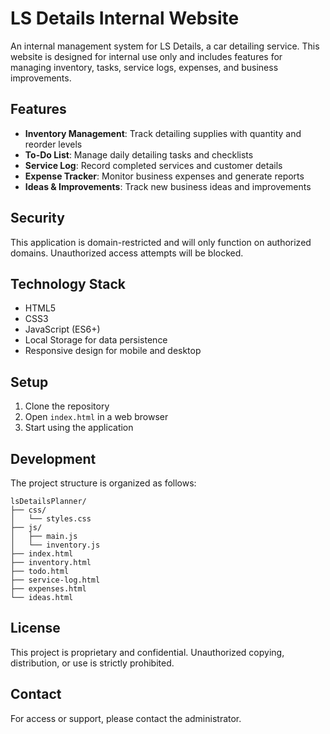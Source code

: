 # LS Details Internal Website

An internal management system for LS Details, a car detailing service. This website is designed for internal use only and includes features for managing inventory, tasks, service logs, expenses, and business improvements.

## Features

- **Inventory Management**: Track detailing supplies with quantity and reorder levels
- **To-Do List**: Manage daily detailing tasks and checklists
- **Service Log**: Record completed services and customer details
- **Expense Tracker**: Monitor business expenses and generate reports
- **Ideas & Improvements**: Track new business ideas and improvements

## Security

This application is domain-restricted and will only function on authorized domains. Unauthorized access attempts will be blocked.

## Technology Stack

- HTML5
- CSS3
- JavaScript (ES6+)
- Local Storage for data persistence
- Responsive design for mobile and desktop

## Setup

1. Clone the repository
2. Open `index.html` in a web browser
3. Start using the application

## Development

The project structure is organized as follows:

```
lsDetailsPlanner/
├── css/
│   └── styles.css
├── js/
│   ├── main.js
│   └── inventory.js
├── index.html
├── inventory.html
├── todo.html
├── service-log.html
├── expenses.html
└── ideas.html
```

## License

This project is proprietary and confidential. Unauthorized copying, distribution, or use is strictly prohibited.

## Contact

For access or support, please contact the administrator. 